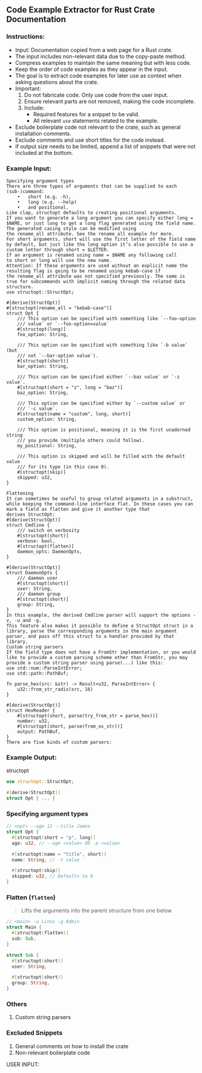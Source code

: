 ## Code Example Extractor for Rust Crate Documentation

### Instructions:
- Input: Documentation copied from a web page for a Rust crate.
- The input includes non-relevant data due to the copy-paste method.
- Compress examples to maintain the same meaning but with less code.
- Keep the order of code examples as they appear in the input.
- The goal is to extract code examples for later use as context when asking questions about the crate.
- Important:
  1. Do not fabricate code. Only use code from the user input.
  2. Ensure relevant parts are not removed, making the code incomplete.
  3. Include:
     - Required features for a snippet to be valid.
     - All relevant `use` statements related to the example.
- Exclude boilerplate code not relevant to the crate, such as general installation comments.
- Exclude comments and use short titles for the code instead.
- If output size needs to be limited, append a list of snippets that were not included at the bottom.

### Example Input:

```
Specifying argument types
There are three types of arguments that can be supplied to each (sub-)command:
	•	short (e.g. -h),
	•	long (e.g. --help)
	•	and positional.
Like clap, structopt defaults to creating positional arguments.
If you want to generate a long argument you can specify either long = $NAME, or just long to get a long flag generated using the field name. The generated casing style can be modified using the rename_all attribute. See the rename_all example for more.
For short arguments, short will use the first letter of the field name by default, but just like the long option it’s also possible to use a custom letter through short = $LETTER.
If an argument is renamed using name = $NAME any following call to short or long will use the new name.
Attention: If these arguments are used without an explicit name the resulting flag is going to be renamed using kebab-case if the rename_all attribute was not specified previously. The same is true for subcommands with implicit naming through the related data structure.
use structopt::StructOpt;

#[derive(StructOpt)]
#[structopt(rename_all = "kebab-case")]
struct Opt {
    /// This option can be specified with something like `--foo-option
    /// value` or `--foo-option=value`
    #[structopt(long)]
    foo_option: String,

    /// This option can be specified with something like `-b value` (but
    /// not `--bar-option value`).
    #[structopt(short)]
    bar_option: String,

    /// This option can be specified either `--baz value` or `-z value`.
    #[structopt(short = "z", long = "baz")]
    baz_option: String,

    /// This option can be specified either by `--custom value` or
    /// `-c value`.
    #[structopt(name = "custom", long, short)]
    custom_option: String,

    /// This option is positional, meaning it is the first unadorned string
    /// you provide (multiple others could follow).
    my_positional: String,

    /// This option is skipped and will be filled with the default value
    /// for its type (in this case 0).
    #[structopt(skip)]
    skipped: u32,
}

Flattening
It can sometimes be useful to group related arguments in a substruct, while keeping the command-line interface flat. In these cases you can mark a field as flatten and give it another type that derives StructOpt:
#[derive(StructOpt)]
struct Cmdline {
    /// switch on verbosity
    #[structopt(short)]
    verbose: bool,
    #[structopt(flatten)]
    daemon_opts: DaemonOpts,
}

#[derive(StructOpt)]
struct DaemonOpts {
    /// daemon user
    #[structopt(short)]
    user: String,
    /// daemon group
    #[structopt(short)]
    group: String,
}
In this example, the derived Cmdline parser will support the options -v, -u and -g.
This feature also makes it possible to define a StructOpt struct in a library, parse the corresponding arguments in the main argument parser, and pass off this struct to a handler provided by that library.
Custom string parsers
If the field type does not have a FromStr implementation, or you would like to provide a custom parsing scheme other than FromStr, you may provide a custom string parser using parse(...) like this:
use std::num::ParseIntError;
use std::path::PathBuf;

fn parse_hex(src: &str) -> Result<u32, ParseIntError> {
    u32::from_str_radix(src, 16)
}

#[derive(StructOpt)]
struct HexReader {
    #[structopt(short, parse(try_from_str = parse_hex))]
    number: u32,
    #[structopt(short, parse(from_os_str))]
    output: PathBuf,
}
There are five kinds of custom parsers:
```

### Example Output:

structopt

```rust
use structopt::StructOpt;

#[derive(StructOpt)]
struct Opt { ... }
```

### Specifying argument types

```rust
// <opt> --age 12 --title James
struct Opt {
  #[structopt(short = "p", long)]
  age: u32, // --age <value> OR -p <value>

  #[structopt(name = "title", short)]
  name: String, // -t value

  #[structopt(skip)]
  skipped: u32, // Defaults to 0
}
```

### Flatten (`flatten`)

> Lifts the arguments into the parent structure from one below

```rust
// <main> -u Linus -g Admin
struct Main {
  #[structopt(flatten)]
  sub: Sub,
}

struct Sub {
  #[structopt(short)]
  user: String,

  #[structopt(short)]
  group: String,
}
```

### Others

1. Custom string parsers

### Excluded Snippets

1. General comments on how to install the crate
2. Non-relevant boilerplate code

USER INPUT:
